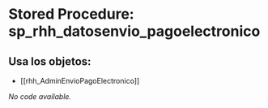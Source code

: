 # Stored Procedure: sp_rhh_datosenvio_pagoelectronico

## Usa los objetos:
- [[rhh_AdminEnvioPagoElectronico]]

*No code available.*
